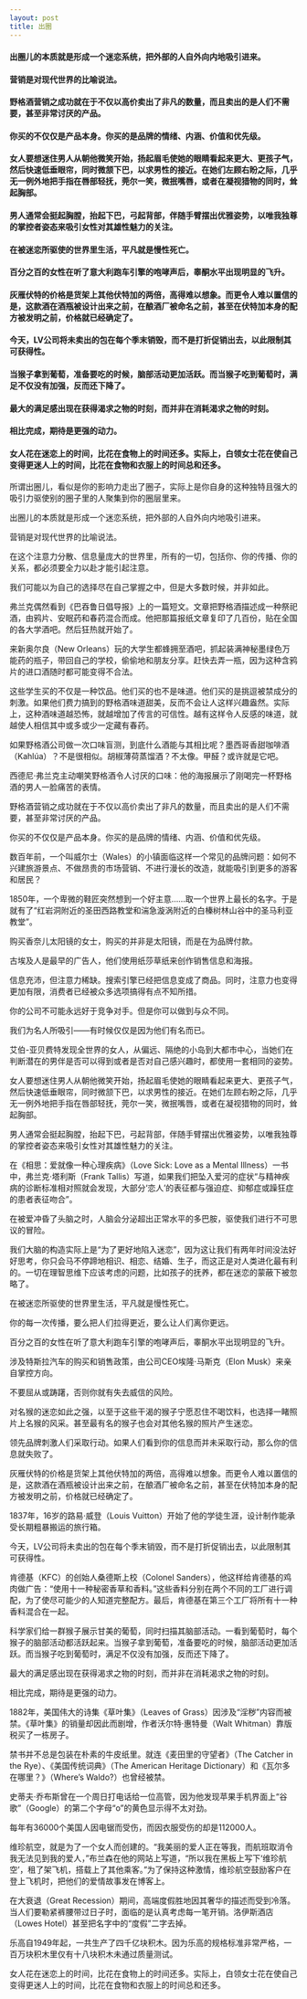 ```yaml
---
layout: post
title: 出圈
---
```

#### 出圈儿的本质就是形成一个迷恋系统，把外部的人自外向内地吸引进来。
#### 营销是对现代世界的比喻说法。
#### 野格酒营销之成功就在于不仅以高价卖出了非凡的数量，而且卖出的是人们不需要，甚至非常讨厌的产品。
#### 你买的不仅仅是产品本身。你买的是品牌的情绪、内涵、价值和优先级。
#### 女人要想迷住男人从朝他微笑开始，扬起眉毛使她的眼睛看起来更大、更孩子气，然后快速低垂眼帘，同时微颔下巴，以求男性的接近。在她们左顾右盼之际，几乎无一例外地把手指在唇部轻抚，莞尔一笑，微抿嘴唇，或者在凝视猎物的同时，耸起胸部。
#### 男人通常会挺起胸膛，抬起下巴，弓起背部，伴随手臂摆出优雅姿势，以唯我独尊的掌控者姿态来吸引女性对其雄性魅力的关注。
#### 在被迷恋所驱使的世界里生活，平凡就是慢性死亡。
#### 百分之百的女性在听了意大利跑车引擎的咆哮声后，睾酮水平出现明显的飞升。
#### 灰雁伏特的价格是货架上其他伏特加的两倍，高得难以想象。而更令人难以置信的是，这款酒在酒瓶被设计出来之前，在酿酒厂被命名之前，甚至在伏特加本身的配方被发明之前，价格就已经确定了。
#### 今天，LV公司将未卖出的包在每个季末销毁，而不是打折促销出去，以此限制其可获得性。
#### 当猴子拿到葡萄，准备要吃的时候，脑部活动更加活跃。而当猴子吃到葡萄时，满足不仅没有加强，反而还下降了。
#### 最大的满足感出现在获得渴求之物的时刻，而并非在消耗渴求之物的时刻。
#### 相比完成，期待是更强的动力。
#### 女人花在迷恋上的时间，比花在食物上的时间还多。实际上，白领女士花在使自己变得更迷人上的时间，比花在食物和衣服上的时间总和还多。
<!-- more -->
所谓出圈儿，看似是你的影响力走出了圈子，实际上是你自身的这种独特且强大的吸引力驱使别的圈子里的人聚集到你的圈层里来。

出圈儿的本质就是形成一个迷恋系统，把外部的人自外向内地吸引进来。

营销是对现代世界的比喻说法。

在这个注意力分散、信息量庞大的世界里，所有的一切，包括你、你的传播、你的关系，都必须要全力以赴才能引起注意。

我们可能以为自己的选择尽在自己掌握之中，但是大多数时候，并非如此。

弗兰克偶然看到《巴吞鲁日倡导报》上的一篇短文。文章把野格酒描述成一种祭祀酒，由鸦片、安眠药和春药混合而成。他把那篇报纸文章复印了几百份，贴在全国的各大学酒吧。然后狂热就开始了。

来新奥尔良（New Orleans）玩的大学生都蜂拥至酒吧，抓起装满神秘墨绿色万能药的瓶子，带回自己的学校，偷偷地和朋友分享。赶快去弄一瓶，因为这种含鸦片的进口酒随时都可能变得不合法。

这些学生买的不仅是一种饮品。他们买的也不是味道。他们买的是挑逗被禁成分的刺激。如果他们费力搞到的野格酒味道甜美，反而不会让人这样兴趣盎然。实际上，这种酒味道越恐怖，就越增加了传言的可信性。越有这样令人反感的味道，就越使人相信其中或多或少一定藏有春药。

如果野格酒公司做一次口味盲测，到底什么酒能与其相比呢？墨西哥香甜咖啡酒（Kahlúa）？不是很相似。胡椒薄荷蒸馏酒？不太像。甲醛？或许就是它吧。

西德尼·弗兰克主动嘲笑野格酒令人讨厌的口味：他的海报展示了刚喝完一杯野格酒的男人一脸痛苦的表情。

野格酒营销之成功就在于不仅以高价卖出了非凡的数量，而且卖出的是人们不需要，甚至非常讨厌的产品。

你买的不仅仅是产品本身。你买的是品牌的情绪、内涵、价值和优先级。

数百年前，一个叫威尔士（Wales）的小镇面临这样一个常见的品牌问题：如何不兴建旅游景点、不做昂贵的市场营销、不进行漫长的改造，就能吸引到更多的游客和居民？

1850年，一个卑微的鞋匠突然想到一个好主意……取一个世界上最长的名字。于是就有了“红岩洞附近的圣田西路教堂和湍急漩涡附近的白榛树林山谷中的圣马利亚教堂”。

购买香奈儿太阳镜的女士，购买的并非是太阳镜，而是在为品牌付款。

古埃及人是最早的广告人，他们使用纸莎草纸来创作销售信息和海报。

信息充沛，但注意力稀缺。搜索引擎已经把信息变成了商品。同时，注意力也变得更加有限，消费者已经被众多选项搞得有点不知所措。

你的公司不可能永远好于竞争对手。但是你可以做到与众不同。

我们为名人所吸引——有时候仅仅是因为他们有名而已。

艾伯-亚贝费特发现全世界的女人，从偏远、隔绝的小岛到大都市中心，当她们在判断潜在的男伴是否可以得到或者是否对自己感兴趣时，都使用一套相同的姿势。

女人要想迷住男人从朝他微笑开始，扬起眉毛使她的眼睛看起来更大、更孩子气，然后快速低垂眼帘，同时微颔下巴，以求男性的接近。在她们左顾右盼之际，几乎无一例外地把手指在唇部轻抚，莞尔一笑，微抿嘴唇，或者在凝视猎物的同时，耸起胸部。

男人通常会挺起胸膛，抬起下巴，弓起背部，伴随手臂摆出优雅姿势，以唯我独尊的掌控者姿态来吸引女性对其雄性魅力的关注。

在《相思：爱就像一种心理疾病》（Love Sick: Love as a Mental Illness）一书中，弗兰克·塔利斯（Frank Tallis）写道，如果我们把坠入爱河的症状“与精神疾病的诊断标准相对照就会发现，大部分‘恋人’的表征都与强迫症、抑郁症或躁狂症的患者表征吻合”。

在被爱冲昏了头脑之时，人脑会分泌超出正常水平的多巴胺，驱使我们进行不可思议的冒险。

我们大脑的构造实际上是“为了更好地陷入迷恋”，因为这让我们有两年时间没法好好思考，你只会马不停蹄地相识、相恋、结婚、生子，而这正是对人类进化最有利的。一切在理智思维下应该考虑的问题，比如孩子的抚养，都在迷恋的蒙蔽下被忽略了。

在被迷恋所驱使的世界里生活，平凡就是慢性死亡。

你的每一次传播，要么把人们拉得更近，要么让人们离你更远。

百分之百的女性在听了意大利跑车引擎的咆哮声后，睾酮水平出现明显的飞升。

涉及特斯拉汽车的购买和销售政策，由公司CEO埃隆·马斯克（Elon Musk）来亲自掌控方向。

不要屈从或踌躇，否则你就有失去威信的风险。

对名猴的迷恋如此之强，以至于这些干渴的猴子宁愿忍住不喝饮料，也选择一睹照片上名猴的风采。甚至最有名的猴子也会对其他名猴的照片产生迷恋。

领先品牌刺激人们采取行动。如果人们看到你的信息而并未采取行动，那么你的信息就失败了。

灰雁伏特的价格是货架上其他伏特加的两倍，高得难以想象。而更令人难以置信的是，这款酒在酒瓶被设计出来之前，在酿酒厂被命名之前，甚至在伏特加本身的配方被发明之前，价格就已经确定了。

1837年，16岁的路易·威登（Louis Vuitton）开始了他的学徒生涯，设计制作能承受长期粗暴搬运的旅行箱。

今天，LV公司将未卖出的包在每个季末销毁，而不是打折促销出去，以此限制其可获得性。

肯德基（KFC）的创始人桑德斯上校（Colonel Sanders），他这样给肯德基的鸡肉做广告：“使用十一种秘密香草和香料。”这些香料分别在两个不同的工厂进行调配，为了使尽可能少的人知道完整配方。最后，肯德基在第三个工厂将所有十一种香料混合在一起。

科学家们给一群猴子展示甘美的葡萄，同时扫描其脑部活动。一看到葡萄时，每个猴子的脑部活动都活跃起来。当猴子拿到葡萄，准备要吃的时候，脑部活动更加活跃。而当猴子吃到葡萄时，满足不仅没有加强，反而还下降了。

最大的满足感出现在获得渴求之物的时刻，而并非在消耗渴求之物的时刻。

相比完成，期待是更强的动力。

1882年，美国伟大的诗集《草叶集》（Leaves of Grass）因涉及“淫秽”内容而被禁。《草叶集》的销量却因此而剧增，作者沃尔特·惠特曼（Walt Whitman）靠版税买了一栋房子。

禁书并不总是包装在朴素的牛皮纸里。就连《麦田里的守望者》（The Catcher in the Rye）、《美国传统词典》（The American Heritage Dictionary）和《瓦尔多在哪里？》（Where’s Waldo?）也曾经被禁。

史蒂夫·乔布斯曾在一个周日打电话给一位高管，因为他发现苹果手机界面上“谷歌”（Google）的第二个字母“o”的黄色显示得不太对劲。

每年有36000个美国人因电锯而受伤，而因衣服受伤的却是112000人。

维珍航空，就是为了一个女人而创建的。“我美丽的爱人正在等我，而航班取消令我无法见到我的爱人，”布兰森在他的网站上写道，“所以我在黑板上写下‘维珍航空’，租了架飞机，搭载上了其他乘客。”为了保持这种激情，维珍航空鼓励客户在登上飞机时，把他们的爱情故事发在博客上。

在大衰退（Great Recession）期间，高端度假胜地因其奢华的描述而受到冷落。当人们要勒紧裤腰带过日子时，面临的是认真考虑每一笔开销。洛伊斯酒店（Lowes Hotel）甚至把名字中的“度假”二字去掉。

乐高自1949年起，一共生产了四千亿块积木。因为乐高的规格标准非常严格，一百万块积木里仅有十八块积木未通过质量测试。

女人花在迷恋上的时间，比花在食物上的时间还多。实际上，白领女士花在使自己变得更迷人上的时间，比花在食物和衣服上的时间总和还多。